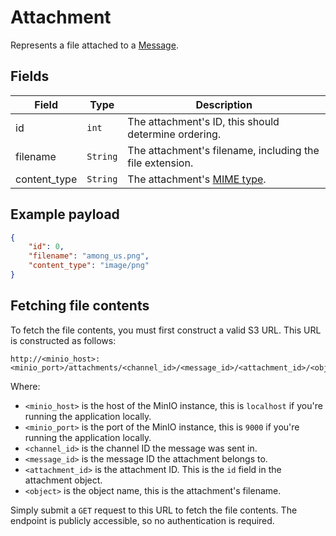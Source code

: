 # Attachment

Represents a file attached to a [Message](./message.md).

## Fields

| Field | Type | Description |
| --- | --- | --- |
| id | `int` | The attachment's ID, this should determine ordering. |
| filename | `String` | The attachment's filename, including the file extension. |
| content_type | `String` | The attachment's [MIME type](https://developer.mozilla.org/en-US/docs/Web/HTTP/Basics_of_HTTP/MIME_types). |

## Example payload

```json
{
    "id": 0,
    "filename": "among_us.png",
    "content_type": "image/png"
}
```

## Fetching file contents

To fetch the file contents, you must first construct a valid S3 URL. This URL is constructed as follows:

```http
http://<minio_host>:<minio_port>/attachments/<channel_id>/<message_id>/<attachment_id>/<object>
```

Where:

- `<minio_host>` is the host of the MinIO instance, this is `localhost` if you're running the application locally.
- `<minio_port>` is the port of the MinIO instance, this is `9000` if you're running the application locally.
- `<channel_id>` is the channel ID the message was sent in.
- `<message_id>` is the message ID the attachment belongs to.
- `<attachment_id>` is the attachment ID. This is the `id` field in the attachment object.
- `<object>` is the object name, this is the attachment's filename.

Simply submit a `GET` request to this URL to fetch the file contents. The endpoint is publicly accessible, so no authentication is required.
